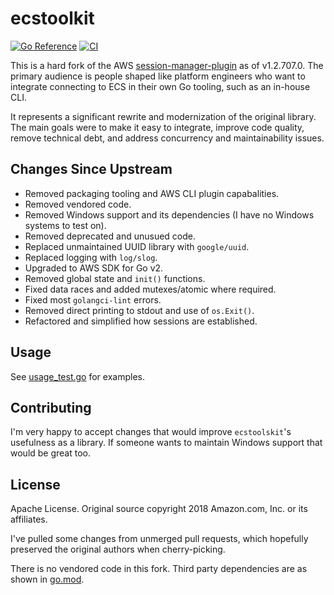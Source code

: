 # ecstoolkit

[![Go Reference](https://pkg.go.dev/badge/github.com/steveh/ecstoolkit.svg)](https://pkg.go.dev/github.com/steveh/ecstoolkit)
[![CI](https://github.com/steveh/ecstoolkit/actions/workflows/ci.yml/badge.svg)](https://github.com/steveh/ecstoolkit/actions/workflows/ci.yml)

This is a hard fork of the AWS [session-manager-plugin](https://github.com/aws/session-manager-plugin) as of v1.2.707.0. The primary audience is people shaped like platform engineers who want to integrate connecting to ECS in their own Go tooling, such as an in-house CLI.

It represents a significant rewrite and modernization of the original library. The main goals were to make it easy to integrate, improve code quality, remove technical debt, and address concurrency and maintainability issues. 

## Changes Since Upstream 

* Removed packaging tooling and AWS CLI plugin capabalities.
* Removed vendored code.
* Removed Windows support and its dependencies (I have no Windows systems to test on).
* Removed deprecated and unusued code.
* Replaced unmaintained UUID library with `google/uuid`.
* Replaced logging with `log/slog`.
* Upgraded to AWS SDK for Go v2.
* Removed global state and `init()` functions.
* Fixed data races and added mutexes/atomic where required.
* Fixed most `golangci-lint` errors.
* Removed direct printing to stdout and use of `os.Exit()`.
* Refactored and simplified how sessions are established.

## Usage

See [usage_test.go](usage_test.go) for examples.

## Contributing

I'm very happy to accept changes that would improve `ecstoolskit`'s usefulness as a library.
If someone wants to maintain Windows support that would be great too.

## License

Apache License. Original source copyright 2018 Amazon.com, Inc. or its affiliates.

I've pulled some changes from unmerged pull requests, which hopefully preserved the original authors when cherry-picking.

There is no vendored code in this fork. Third party dependencies are as shown in [go.mod](go.mod).
